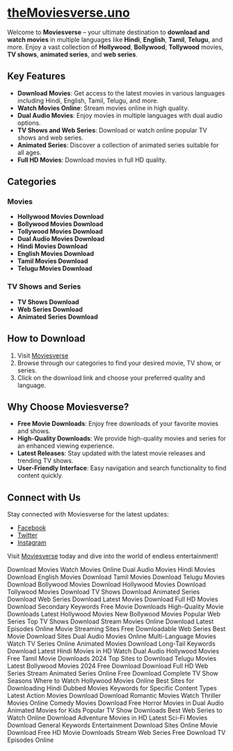 # [theMoviesverse.uno](https://themoviesverse.uno/)

Welcome to **Moviesverse** – your ultimate destination to **download and watch movies** in multiple languages like **Hindi**, **English**, **Tamil**, **Telugu**, and more. Enjoy a vast collection of **Hollywood**, **Bollywood**, **Tollywood** movies, **TV shows**, **animated series**, and **web series**.

## Key Features

- **Download Movies**: Get access to the latest movies in various languages including Hindi, English, Tamil, Telugu, and more.
- **Watch Movies Online**: Stream movies online in high quality.
- **Dual Audio Movies**: Enjoy movies in multiple languages with dual audio options.
- **TV Shows and Web Series**: Download or watch online popular TV shows and web series.
- **Animated Series**: Discover a collection of animated series suitable for all ages.
- **Full HD Movies**: Download movies in full HD quality.

## Categories

### Movies

- **Hollywood Movies Download**
- **Bollywood Movies Download**
- **Tollywood Movies Download**
- **Dual Audio Movies Download**
- **Hindi Movies Download**
- **English Movies Download**
- **Tamil Movies Download**
- **Telugu Movies Download**

### TV Shows and Series

- **TV Shows Download**
- **Web Series Download**
- **Animated Series Download**

## How to Download

1. Visit [Moviesverse](https://themoviesverse.uno)
2. Browse through our categories to find your desired movie, TV show, or series.
3. Click on the download link and choose your preferred quality and language.

## Why Choose Moviesverse?

- **Free Movie Downloads**: Enjoy free downloads of your favorite movies and shows.
- **High-Quality Downloads**: We provide high-quality movies and series for an enhanced viewing experience.
- **Latest Releases**: Stay updated with the latest movie releases and trending TV shows.
- **User-Friendly Interface**: Easy navigation and search functionality to find content quickly.

## Connect with Us

Stay connected with Moviesverse for the latest updates:

- [Facebook](https://themoviesverse.uno/)
- [Twitter](https://themoviesverse.uno/)
- [Instagram](https://themoviesverse.uno/)

Visit [Moviesverse](https://themoviesverse.uno/) today and dive into the world of endless entertainment!





Download Movies
Watch Movies Online
Dual Audio Movies
Hindi Movies Download
English Movies Download
Tamil Movies Download
Telugu Movies Download
Bollywood Movies Download
Hollywood Movies Download
Tollywood Movies Download
TV Shows Download
Animated Series Download
Web Series Download
Latest Movies Download
Full HD Movies Download
Secondary Keywords
Free Movie Downloads
High-Quality Movie Downloads
Latest Hollywood Movies
New Bollywood Movies
Popular Web Series
Top TV Shows Download
Stream Movies Online
Download Latest Episodes
Online Movie Streaming Sites
Free Downloadable Web Series
Best Movie Download Sites
Dual Audio Movies Online
Multi-Language Movies
Watch TV Series Online
Animated Movies Download
Long-Tail Keywords
Download Latest Hindi Movies in HD
Watch Dual Audio Hollywood Movies
Free Tamil Movie Downloads 2024
Top Sites to Download Telugu Movies
Latest Bollywood Movies 2024 Free Download
Download Full HD Web Series
Stream Animated Series Online Free
Download Complete TV Show Seasons
Where to Watch Hollywood Movies Online
Best Sites for Downloading Hindi Dubbed Movies
Keywords for Specific Content Types
Latest Action Movies Download
Download Romantic Movies
Watch Thriller Movies Online
Comedy Movies Download Free
Horror Movies in Dual Audio
Animated Movies for Kids
Popular TV Show Downloads
Best Web Series to Watch Online
Download Adventure Movies in HD
Latest Sci-Fi Movies Download
General Keywords
Entertainment Download Sites
Online Movie Download
Free HD Movie Downloads
Stream Web Series Free
Download TV Episodes Online
